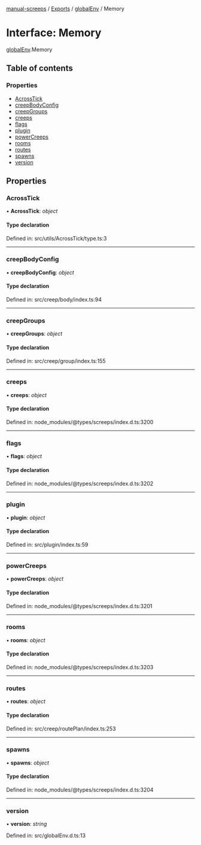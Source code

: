 [manual-screeps](../README.md) / [Exports](../modules.md) / [globalEnv](../modules/globalenv.md) / Memory

# Interface: Memory

[globalEnv](../modules/globalenv.md).Memory

## Table of contents

### Properties

- [AcrossTick](globalenv.memory.md#acrosstick)
- [creepBodyConfig](globalenv.memory.md#creepbodyconfig)
- [creepGroups](globalenv.memory.md#creepgroups)
- [creeps](globalenv.memory.md#creeps)
- [flags](globalenv.memory.md#flags)
- [plugin](globalenv.memory.md#plugin)
- [powerCreeps](globalenv.memory.md#powercreeps)
- [rooms](globalenv.memory.md#rooms)
- [routes](globalenv.memory.md#routes)
- [spawns](globalenv.memory.md#spawns)
- [version](globalenv.memory.md#version)

## Properties

### AcrossTick

• **AcrossTick**: *object*

#### Type declaration

Defined in: src/utils/AcrossTick/type.ts:3

___

### creepBodyConfig

• **creepBodyConfig**: *object*

#### Type declaration

Defined in: src/creep/body/index.ts:94

___

### creepGroups

• **creepGroups**: *object*

#### Type declaration

Defined in: src/creep/group/index.ts:155

___

### creeps

• **creeps**: *object*

#### Type declaration

Defined in: node_modules/@types/screeps/index.d.ts:3200

___

### flags

• **flags**: *object*

#### Type declaration

Defined in: node_modules/@types/screeps/index.d.ts:3202

___

### plugin

• **plugin**: *object*

#### Type declaration

Defined in: src/plugin/index.ts:59

___

### powerCreeps

• **powerCreeps**: *object*

#### Type declaration

Defined in: node_modules/@types/screeps/index.d.ts:3201

___

### rooms

• **rooms**: *object*

#### Type declaration

Defined in: node_modules/@types/screeps/index.d.ts:3203

___

### routes

• **routes**: *object*

#### Type declaration

Defined in: src/creep/routePlan/index.ts:253

___

### spawns

• **spawns**: *object*

#### Type declaration

Defined in: node_modules/@types/screeps/index.d.ts:3204

___

### version

• **version**: *string*

Defined in: src/globalEnv.d.ts:13
